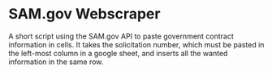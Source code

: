 # SAM.gov Webscraper
A short script using the SAM.gov API to paste government contract information in cells. It takes the solicitation number, which must be pasted in the left-most column in a google sheet, and inserts all the wanted information in the same row.
